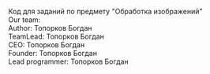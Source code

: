 Код для заданий по предмету "Обработка изображений"  
Our team:  
Author: Топорков Богдан  
TeamLead: Топорков Богдан  
CEO: Топорков Богдан  
Founder: Топорков Богдан  
Lead programmer: Топорков Богдан  
